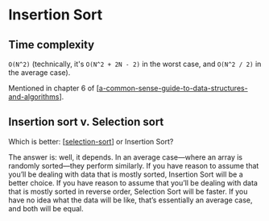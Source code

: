 # Insertion Sort


Time complexity
---

`O(N^2)` (technically, it's `O(N^2 + 2N - 2)` in the worst case, and `O(N^2 /
2)` in the average case).

Mentioned in chapter 6 of [[a-common-sense-guide-to-data-structures-and-algorithms]].

Insertion sort v. Selection sort
---

Which is better: [[selection-sort]] or Insertion Sort?

The answer is: well, it depends. In an average case—where an array is randomly
sorted—they perform similarly. If you have reason to assume that you’ll be
dealing with data that is mostly sorted, Insertion Sort will be a better choice.
If you have reason to assume that you’ll be dealing with data that is mostly
sorted in reverse order, Selection Sort will be faster. If you have no idea what
the data will be like, that’s essentially an average case, and both will be
equal.

[//begin]: # "Autogenerated link references for markdown compatibility"
[a-common-sense-guide-to-data-structures-and-algorithms]: ../../../cs-books/a-common-sense-guide-to-data-structures-and-algorithms/a-common-sense-guide-to-data-structures-and-algorithms.md "A Common-Sense Guide to Data Structures and Algorithms"
[selection-sort]: ../selection-sort/selection-sort.md "Selection Sort"
[//end]: # "Autogenerated link references"